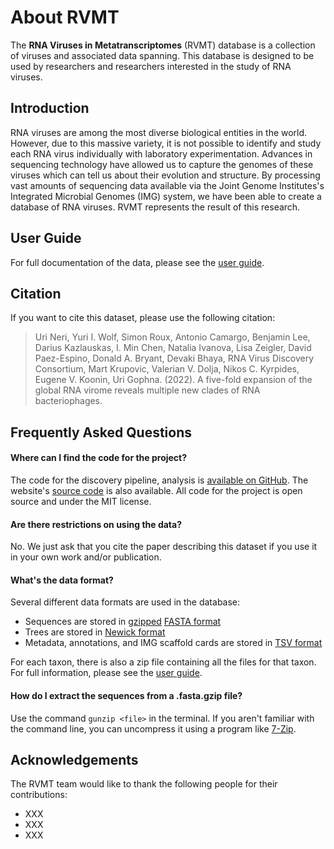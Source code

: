 # About RVMT

The **RNA Viruses in Metatranscriptomes** (RVMT) database is a collection of viruses and associated data spanning.
This database is designed to be used by researchers and researchers interested in the study of RNA viruses.

## Introduction

RNA viruses are among the most diverse biological entities in the world.
However, due to this massive variety, it is not possible to identify and study each RNA virus individually with laboratory experimentation.
Advances in sequencing technology have allowed us to capture the genomes of these viruses which can tell us about their evolution and structure.
By processing vast amounts of sequencing data available via the Joint Genome Institutes's Integrated Microbial Genomes (IMG) system, we have been able to create a database of RNA viruses.
RVMT represents the result of this research.

## User Guide

For full documentation of the data, please see the [user guide](/user-guide).

## Citation

If you want to cite this dataset, please use the following citation:

> Uri Neri, Yuri I. Wolf, Simon Roux, Antonio Camargo, Benjamin Lee, Darius Kazlauskas, I. Min Chen, Natalia Ivanova, Lisa Zeigler, David Paez-Espino, Donald A. Bryant, Devaki Bhaya, RNA Virus Discovery Consortium, Mart Krupovic, Valerian V. Dolja, Nikos C. Kyrpides, Eugene V. Koonin, Uri Gophna. (2022). A five-fold expansion of the global RNA virome reveals multiple new clades of RNA bacteriophages.

## Frequently Asked Questions

#### Where can I find the code for the project?

The code for the discovery pipeline, analysis is [available on GitHub](https://github.com/UriNeri/RVMT). The website's [source code](https://github.com/Benjamin-Lee/riboviria.org) is also available. All code for the project is open source and under the MIT license.

#### Are there restrictions on using the data?

No. We just ask that you cite the paper describing this dataset if you use it in your own work and/or publication.

#### What's the data format?

Several different data formats are used in the database:

- Sequences are stored in [gzipped](https://en.wikipedia.org/wiki/Gzip) [FASTA format](https://en.wikipedia.org/wiki/FASTA_format)
- Trees are stored in [Newick format](https://en.wikipedia.org/wiki/Newick_format)
- Metadata, annotations, and IMG scaffold cards are stored in [TSV format](https://en.wikipedia.org/wiki/Tab-separated_values)

For each taxon, there is also a zip file containing all the files for that taxon. For full information, please see the [user guide](/user-guide).

#### How do I extract the sequences from a .fasta.gzip file?

Use the command `gunzip <file>` in the terminal.
If you aren't familiar with the command line, you can uncompress it using a program like [7-Zip](https://www.7-zip.org/).

## Acknowledgements

The RVMT team would like to thank the following people for their contributions:

- XXX
- XXX
- XXX
